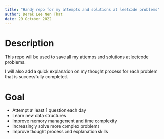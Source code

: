 ```yaml
---
title: "Handy repo for my attempts and solutions at leetcode problems"
author: Derek Lee Nen That
date: 29 October 2022
---
```


# Description
This repo will be used to save all my attemps and solutions at leetcode problems.

I will also add a quick explanation on my thought process for each problem that is successfully completed.

# Goal
- Attempt at least 1 question each day
- Learn new data structures
- Improve memory management and time complexity
- Increasingly solve more complex problems
- Improve thought process and explanation skills
